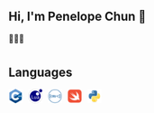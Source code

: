 Hi, I'm Penelope Chun 👋
---

🧫🦾🤑
#

## Languages
 
<img align="left" alt="C++" width="25px" style="padding-right:10px;" src="https://raw.githubusercontent.com/devicons/devicon/master/icons/cplusplus/cplusplus-original.svg" />
 
<img align="left" alt="Lua" width="25px" style="padding-right:10px;" src="https://raw.githubusercontent.com/devicons/devicon/master/icons/lua/lua-original.svg" />
 
<img align="left" alt="Objective-C" width="25px" style="padding-right:10px;" src="https://raw.githubusercontent.com/devicons/devicon/master/icons/objectivec/objectivec-plain.svg" />
 
<img align="left" alt="Swift" width="25px" style="padding-right:10px;" src="https://raw.githubusercontent.com/devicons/devicon/master/icons/swift/swift-original.svg" />
 
<img align="left" alt="Python" width="25px" style="padding-right:10px;" src="https://raw.githubusercontent.com/devicons/devicon/master/icons/python/python-original.svg" />

